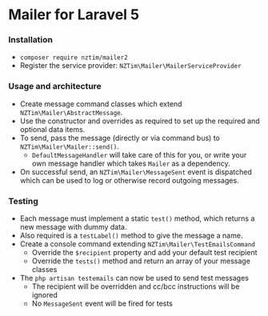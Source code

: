 # Mailer for Laravel 5

### Installation

* `composer require nztim/mailer2`
* Register the service provider: `NZTim\Mailer\MailerServiceProvider`

### Usage and architecture

* Create message command classes which extend `NZTim\Mailer\AbstractMessage`.
* Use the constructor and overrides as required to set up the required and optional data items.
* To send, pass the message (directly or via command bus) to `NZTim\Mailer\Mailer::send()`.
    * `DefaultMessageHandler` will take care of this for you, or write your own message handler which takes `Mailer` as a dependency.
* On successful send, an `NZTim\Mailer\MessageSent` event is dispatched which can be used to log or otherwise record outgoing messages.

### Testing

* Each message must implement a static `test()` method, which returns a new message with dummy data.
* Also required is a `testLabel()` method to give the message a name.
* Create a console command extending `NZTim\Mailer\TestEmailsCommand`
    * Override the `$recipient` property and add your default test recipient
    * Override the `tests()` method and return an array of your message classes
* The `php artisan testemails` can now be used to send test messages
    * The recipient will be overridden and cc/bcc instructions will be ignored
    * No `MessageSent` event will be fired for tests

